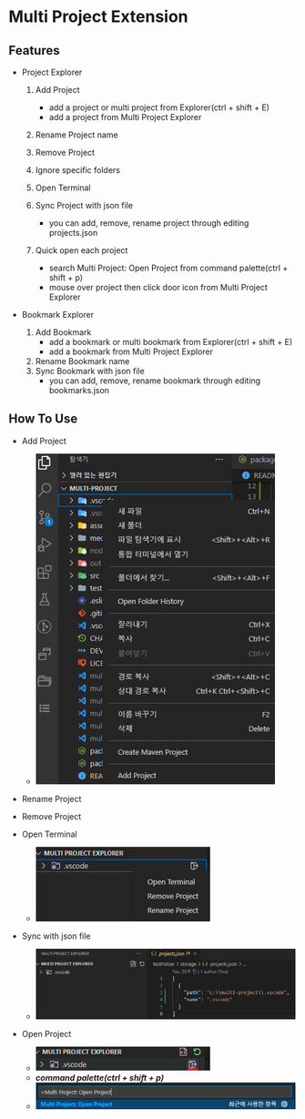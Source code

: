 # Multi Project Extension

## Features

- Project Explorer

  1. Add Project

     - add a project or multi project from Explorer(ctrl + shift + E)
     - add a project from Multi Project Explorer

  2. Rename Project name

  3. Remove Project
  4. Ignore specific folders
  5. Open Terminal
  6. Sync Project with json file

     - you can add, remove, rename project through editing projects.json

  7. Quick open each project

     - search Multi Project: Open Project from command palette(ctrl + shift + p)
     - mouse over project then click door icon from Multi Project Explorer

- Bookmark Explorer

  1. Add Bookmark
     - add a bookmark or multi bookmark from Explorer(ctrl + shift + E)
     - add a bookmark from Multi Project Explorer
  2. Rename Bookmark name
  3. Sync Bookmark with json file
     - you can add, remove, rename bookmark through editing bookmarks.json

## How To Use

- Add Project
  - ![fromFileExplorer](./asset/image/addProject.png)
- Rename Project
- Remove Project
- Open Terminal

  - ![fromMultiProjectExplorer](./asset/image/projectContextMenu.png)

- Sync with json file

  - ![fromMultiProjectExplorer](./asset/image/editProjectJson.png)

- Open Project
  - ![fromConfiguration](./asset/image/openProject1.png)
  - **_command palette(ctrl + shift + p)_**
  - ![fromConfiguration](./asset/image/openProject2.png)
